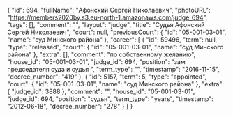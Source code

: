 {
    "id": 694,
    "fullName": "Афонский Сергей Николаевич",
    "photoURL": "https://members2020by.s3.eu-north-1.amazonaws.com/judge_694",
    "tags": [],
    "comment": "",
    "layout": "judge",
    "title": "Судья Афонский Сергей Николаевич",
    "court": null,
    "previousCourt": {
        "id": "05-001-03-01",
        "name": "суд Минского района"
    },
    "career": [
        {
            "id": 59496,
            "term": null,
            "type": "released",
            "court": {
                "id": "05-001-03-01",
                "name": "суд Минского района"
            },
            "extra": [],
            "comment": "по собственному желанию",
            "house_id": "05-001-03-01",
            "judge_id": 694,
            "position": "зам председателя суда и судья ",
            "term_type": "",
            "timestamp": "2016-11-15",
            "decree_number": "419"
        },
        {
            "id": 5157,
            "term": 5,
            "type": "appointed",
            "court": {
                "id": "05-001-03-01",
                "name": "суд Минского района"
            },
            "extra": {
                "judge_id": 3888
            },
            "comment": "",
            "house_id": "05-001-03-01",
            "judge_id": 694,
            "position": "судья",
            "term_type": "years",
            "timestamp": "2012-06-18",
            "decree_number": "278"
        }
    ]
}